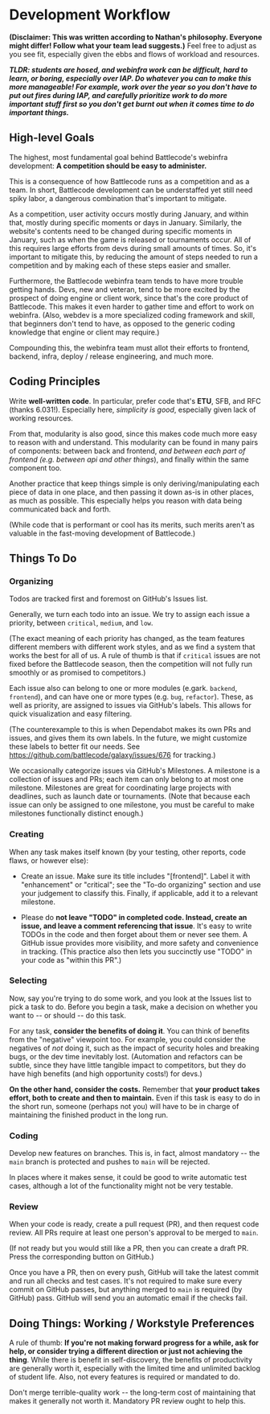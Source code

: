 # Development Workflow

**(Disclaimer: This was written according to Nathan's philosophy. Everyone might differ! Follow what your team lead suggests.)** Feel free to adjust as you see fit, especially given the ebbs and flows of workload and resources.

**_TLDR: students are hosed, and webinfra work can be difficult, hard to learn, or boring, especially over IAP. Do whatever you can to make this more manageable! For example, work over the year so you don't have to put out fires during IAP, and carefully prioritize work to do more important stuff first so you don't get burnt out when it comes time to do important things._**

## High-level Goals

The highest, most fundamental goal behind Battlecode's webinfra development: **A competition should be easy to administer.**

This is a consequence of how Battlecode runs as a competition and as a team. In short, Battlecode development can be understaffed yet still need spiky labor, a dangerous combination that's important to mitigate.

As a competition, user activity occurs mostly during January, and within that, mostly during specific moments or days in January. Similarly, the website's contents need to be changed during specific moments in January, such as when the game is released or tournaments occur. All of this requires large efforts from devs during small amounts of times. So, it's important to mitigate this, by reducing the amount of steps needed to run a competition and by making each of these steps easier and smaller.

Furthermore, the Battlecode webinfra team tends to have more trouble getting hands. Devs, new and veteran, tend to be more excited by the prospect of doing engine or client work, since that's the core product of Battlecode. This makes it even harder to gather time and effort to work on webinfra. (Also, webdev is a more specialized coding framework and skill, that beginners don't tend to have, as opposed to the generic coding knowledge that engine or client may require.)

Compounding this, the webinfra team must allot their efforts to frontend, backend, infra, deploy / release engineering, and much more.

## Coding Principles

Write **well-written code**. In particular, prefer code that's **ETU**, SFB, and RFC (thanks 6.031!). Especially here, _simplicity is good_, especially given lack of working resources.

From that, modularity is also good, since this makes code much more easy to reason with and understand. This modularity can be found in many pairs of components: between back and frontend, _and between each part of frontend (e.g. between api and other things_), and finally within the same component too.

Another practice that keep things simple is only deriving/manipulating each piece of data in one place, and then passing it down as-is in other places, as much as possible. This especially helps you reason with data being communicated back and forth.

(While code that is performant or cool has its merits, such merits aren't as valuable in the fast-moving development of Battlecode.)

## Things To Do

### Organizing

Todos are tracked first and foremost on GitHub's Issues list.

Generally, we turn each todo into an issue. We try to assign each issue a priority, between `critical`, `medium`, and `low`.

(The exact meaning of each priority has changed, as the team features different members with different work styles, and as we find a system that works the best for all of us. A rule of thumb is that if `critical` issues are not fixed before the Battlecode season, then the competition will not fully run smoothly or as promised to competitors.)

Each issue also can belong to one or more modules (e.gark. `backend`, `frontend`), and can have one or more types (e.g. `bug`, `refactor`). These, as well as priority, are assigned to issues via GitHub's labels. This allows for quick visualization and easy filtering.

(The counterexample to this is when Dependabot makes its own PRs and issues, and gives them its own labels. In the future, we might customize these labels to better fit our needs. See https://github.com/battlecode/galaxy/issues/676 for tracking.)

We occasionally categorize issues via GitHub's Milestones. A milestone is a collection of issues and PRs; each item can only belong to at most one milestone. Milestones are great for coordinating large projects with deadlines, such as launch date or tournaments. (Note that because each issue can only be assigned to one milestone, you must be careful to make milestones functionally distinct enough.)

<!-- We used to use Projects. If we ever use them again, feel free to revive these words -->
<!-- To track and organize progress on the issues, we use GitHub's Projects. These sort todos (issues or custom ones) into distinct columns, with customization availability. For example, see here for the frontend project: https://github.com/battlecode/galaxy/projects/2. The left column lists the high-level goals and milestones, in order to make sure we're always aware of the big picture. Then, issues and PRs are sorted into high, medium, or low priority. -->

### Creating

When any task makes itself known (by your testing, other reports, code flaws, or however else):

- Create an issue. Make sure its title includes "[frontend]". Label it with "enhancement" or "critical"; see the "To-do organizing" section and use your judgement to classify this. Finally, if applicable, add it to a relevant milestone.

- Please do **not leave "TODO" in completed code. Instead, create an issue, and leave a comment referencing that issue**. It's easy to write TODOs in the code and then forget about them or never see them. A GitHub issue provides more visibility, and more safety and convenience in tracking.
  (This practice also then lets you succinctly use "TODO" in your code as "within this PR".)

### Selecting

Now, say you're trying to do some work, and you look at the Issues list to pick a task to do. Before you begin a task, make a decision on whether you want to -- or should -- do this task.

For any task, **consider the benefits of doing it**. You can think of benefits from the "negative" viewpoint too. For example, you could consider the negatives of _not_ doing it, such as the impact of security holes and breaking bugs, or the dev time inevitably lost. (Automation and refactors can be subtle, since they have little tangible impact to competitors, but they do have high benefits (and high opportunity costs!) for devs.)

**On the other hand, consider the costs.** Remember that **your product takes effort, both to create and then to maintain.** Even if this task is easy to do in the short run, someone (perhaps not you) will have to be in charge of maintaining the finished product in the long run.

### Coding

Develop new features on branches. This is, in fact, almost mandatory -- the `main` branch is protected and pushes to `main` will be rejected.

In places where it makes sense, it could be good to write automatic test cases, although a lot of the functionality might not be very testable.

### Review

When your code is ready, create a pull request (PR), and then request code review. All PRs require at least one person's approval to be merged to `main`.

(If not ready but you would still like a PR, then you can create a draft PR. Press the corresponding button on GitHub.)

Once you have a PR, then on every push, GitHub will take the latest commit and run all checks and test cases.
It's not required to make sure every commit on GitHub passes, but anything merged to `main` is required (by GitHub) pass. GitHub will send you an automatic email if the checks fail.

## Doing Things: Working / Workstyle Preferences

A rule of thumb: **If you're not making forward progress for a while, ask for help, or consider trying a different direction or just not achieving the thing**. While there is benefit in self-discovery, the benefits of productivity are generally worth it, especially with the limited time and unlimited backlog of student life. Also, not every features is required or mandated to do.

Don't merge terrible-quality work -- the long-term cost of maintaining that makes it generally not worth it. Mandatory PR review ought to help this.
